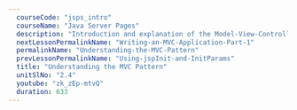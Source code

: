 ```yaml
---
  courseCode: "jsps_intro"
  courseName: "Java Server Pages"
  description: "Introduction and explanation of the Model-View-Controller pattern."
  nextLessonPermalinkName: "Writing-an-MVC-Application-Part-1"
  permalinkName: "Understanding-the-MVC-Pattern"
  prevLessonPermalinkName: "Using-jspInit-and-InitParams"
  title: "Understanding the MVC Pattern"
  unitSlNo: "2.4"
  youtube: "zk_zEp-mtvQ"
  duration: 633
---
```


